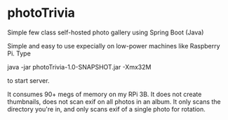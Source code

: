 # photoTrivia
Simple few class self-hosted photo gallery using Spring Boot (Java)

Simple and easy to use expecially on low-power machines like Raspberry Pi.
Type

java -jar photoTrivia-1.0-SNAPSHOT.jar -Xmx32M

to start server. 

It consumes 90+ megs of memory on my RPi 3B. It does not create thumbnails, does not scan exif on all photos in an album.
It only scans the directory you're in, and only scans exif of a single photo for rotation.

